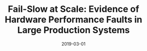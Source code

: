 ---
title: "Fail-Slow at Scale: Evidence of Hardware Performance Faults in Large Production Systems"
authors: ["Haryadi S. Gunawi", "Riza O. Suminto", "Russell Sears", "Casey Golliher", "Swaminathan Sundararaman", "Xing Lin", "Tim Emami", "Weiguang Sheng", "Nematollah Bidokhti", "Caitie McCaffrey", "Gary Grider", "Parks M. Fields", "Kevin Harms", "Robert B. Ross", "Andree Jacobson", "Robert Ricci", "Kirk Webb", "Peter Alvaro", "H. Birali Runesha", "Mingzhe Hao", "Huaicheng Li"]
date: 2019-03-01
publication_types: ["2"]
publication: "ACM Transactions on Storage"
publication_short: "ACM TOS (Extended version of FAST '18)"
award: "Fast-Tracked"
abstract: ""
featured: false
image:
  caption: ""
  focal_point: ""
  preview_only: false
url_pdf: "https://huaicheng.github.io/p/tos19-failslow.pdf"
url_code: ""
url_slides: ""
url_video: ""
url_dataset: ""
url_poster: ""
url_source: ""
math: false
highlight: false
projects: []
slides: ""
--- 